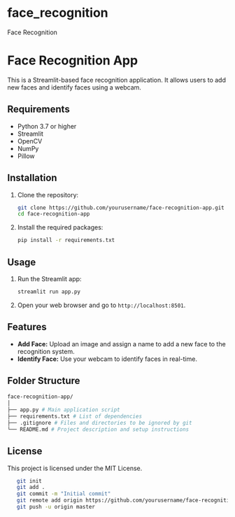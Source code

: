 # face_recognition
Face Recognition
# Face Recognition App

This is a Streamlit-based face recognition application. It allows users to add new faces and identify faces using a webcam.

## Requirements

- Python 3.7 or higher
- Streamlit
- OpenCV
- NumPy
- Pillow

## Installation

1. Clone the repository:
    ```bash
    git clone https://github.com/yourusername/face-recognition-app.git
    cd face-recognition-app
    ```

2. Install the required packages:
    ```bash
    pip install -r requirements.txt
    ```

## Usage

1. Run the Streamlit app:
    ```bash
    streamlit run app.py
    ```

2. Open your web browser and go to `http://localhost:8501`.

## Features

- **Add Face:** Upload an image and assign a name to add a new face to the recognition system.
- **Identify Face:** Use your webcam to identify faces in real-time.

## Folder Structure
```bash
face-recognition-app/
│
├── app.py # Main application script
├── requirements.txt # List of dependencies
├── .gitignore # Files and directories to be ignored by git
└── README.md # Project description and setup instructions
```

## License

This project is licensed under the MIT License.
```bash
   git init
   git add .
   git commit -m "Initial commit"
   git remote add origin https://github.com/yourusername/face-recognition-app.git
   git push -u origin master
```

